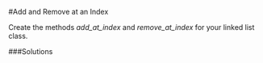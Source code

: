 #Add and Remove at an Index

Create the methods *add_at_index* and *remove_at_index* for your linked list class.

###Solutions
